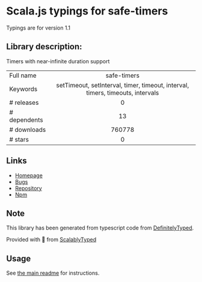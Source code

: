 
# Scala.js typings for safe-timers

Typings are for version 1.1

## Library description:
Timers with near-infinite duration support

|                    |                 |
| ------------------ | :-------------: |
| Full name          | safe-timers |
| Keywords           | setTimeout, setInterval, timer, timeout, interval, timers, timeouts, intervals |
| # releases         | 0 |
| # dependents       | 13 |
| # downloads        | 760778 |
| # stars            | 0 |

## Links
- [Homepage](https://github.com/Wizcorp/safe-timers#readme)
- [Bugs](https://github.com/Wizcorp/safe-timers/issues)
- [Repository](https://github.com/Wizcorp/safe-timers)
- [Npm](https://www.npmjs.com/package/safe-timers)
    


## Note
This library has been generated from typescript code from [DefinitelyTyped](https://definitelytyped.org).

Provided with :purple_heart: from [ScalablyTyped](https://github.com/oyvindberg/ScalablyTyped)

## Usage
See [the main readme](../../readme.md) for instructions.


